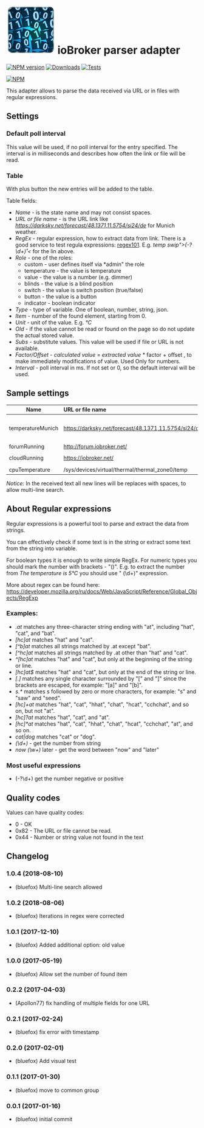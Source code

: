 ![Logo](admin/parser.png)
ioBroker parser adapter
=================
[![NPM version](http://img.shields.io/npm/v/iobroker.parser.svg)](https://www.npmjs.com/package/iobroker.parser)
[![Downloads](https://img.shields.io/npm/dm/iobroker.parser.svg)](https://www.npmjs.com/package/iobroker.parser)
[![Tests](https://travis-ci.org/ioBroker/ioBroker.parser.svg?branch=master)](https://travis-ci.org/ioBroker/ioBroker.parser)

[![NPM](https://nodei.co/npm/iobroker.parser.png?downloads=true)](https://nodei.co/npm/iobroker.parser/)

This adapter allows to parse the data received via URL or in files with regular expressions.

## Settings

### Default poll interval
This value will be used, if no poll interval for the entry specified. The interval is in milliseconds and describes how often the link or file will be read.

### Table
With plus button the new entries will be added to the table.

Table fields:

- *Name* - is the state name and may not consist spaces.
- *URL or file name* - is the URL link like *https://darksky.net/forecast/48.1371,11.5754/si24/de* for Munich weather.
- *RegEx* - regular expression, how to extract data from link. There is a good service to test regula expressions: [regex101](https://regex101.com/). E.g. *temp swip">(-?\d+)˚<* for the lin above.
- *Role* - one of the roles:
    - custom - user defines itself via *admin" the role
    - temperature - the value is temperature
    - value - the value is a number (e.g. dimmer)
    - blinds - the value is a blind position
    - switch - the value is switch position (true/false)
    - button - the value is a button
    - indicator - boolean indicator
- *Type* - type of variable. One of boolean, number, string, json.
- *Item* - number of the found element, starting from 0.
- *Unit* - unit of the value. E.g. *°C*
- *Old*  - if the value cannot be read or found on the page so do not update the actual stored value.
- *Subs* - substitute values. This value will be used if file or URL is not available.
- *Factor/Offset* - *calculated value* = *extracted value* * factor + offset , to make immediately modifications of value. Used Only for numbers.
- *Interval* - poll interval in ms. If not set or 0, so the default interval will be used.

## Sample settings
| Name              |      URL or file name                                |      RegEx            | Role         | Type    | Unit | Interval |
|-------------------|:-----------------------------------------------------|:----------------------|--------------|---------|------|----------|
| temperatureMunich | https://darksky.net/forecast/48.1371,11.5754/si24/de | temp swip">(-?\d+)˚<  | temperature  | number  |  °C  | 180000   |
| forumRunning      | http://forum.iobroker.net/                           | Forum                 | indicator    | boolean |      | 60000    |
| cloudRunning      | https://iobroker.net/                                | Privacy Notice        | indicator    | boolean |      | 60000    |
| cpuTemperature    | /sys/devices/virtual/thermal/thermal_zone0/temp      | (.*)                  | temperature  | number  |  °C  | 30000    |

*Notice:* In the received text all new lines will be replaces with spaces, to allow multi-line search.

## About Regular expressions
Regular expressions is a powerful tool to parse and extract the data from strings.

You can effectively check if some text is in the string or extract some text from the string into variable.

For boolean types it is enough to write simple RegEx. For numeric types you should mark the number with brackets - "()". E.g. to extract the number from *The temperature is 5°C* you should use " (\d+)" expression.

More about regex can be found here: https://developer.mozilla.org/ru/docs/Web/JavaScript/Reference/Global_Objects/RegExp

### Examples:
- *.at* matches any three-character string ending with "at", including "hat", "cat", and "bat".
- *[hc]at* matches "hat" and "cat".
- *[^b]at* matches all strings matched by .at except "bat".
- *[^hc]at* matches all strings matched by .at other than "hat" and "cat".
- *^[hc]at* matches "hat" and "cat", but only at the beginning of the string or line.
- *[hc]at$* matches "hat" and "cat", but only at the end of the string or line.
- *\[.\]* matches any single character surrounded by "[" and "]" since the brackets are escaped, for example: "[a]" and "[b]".
- *s.\** matches s followed by zero or more characters, for example: "s" and "saw" and "seed".
- *[hc]+at* matches "hat", "cat", "hhat", "chat", "hcat", "cchchat", and so on, but not "at".
- *[hc]?at* matches "hat", "cat", and "at".
- *[hc]\*at* matches "hat", "cat", "hhat", "chat", "hcat", "cchchat", "at", and so on.
- *cat|dog* matches "cat" or "dog".
- *(\d+)* - get the number from string
- *now (\w+)* later - get the word between "now" and "later"

### Most useful expressions

- (-?\d+) get the number negative or positive

## Quality codes

Values can have quality codes:
- 0 - OK
- 0x82 - The URL or file cannot be read.
- 0x44 - Number or string value not found in the text

## Changelog
### 1.0.4 (2018-08-10)
* (bluefox) Multi-line search allowed

### 1.0.2 (2018-08-06)
* (bluefox) Iterations in regex were corrected

### 1.0.1 (2017-12-10)
* (bluefox) Added additional option: old value

### 1.0.0 (2017-05-19)
* (bluefox) Allow set the number of found item

### 0.2.2 (2017-04-03)
* (Apollon77) fix handling of multiple fields for one URL

### 0.2.1 (2017-02-24)
* (bluefox) fix error with timestamp

### 0.2.0 (2017-02-01)
* (bluefox) Add visual test

### 0.1.1 (2017-01-30)
* (bluefox) move to common group

### 0.0.1 (2017-01-16)
* (bluefox) initial commit
